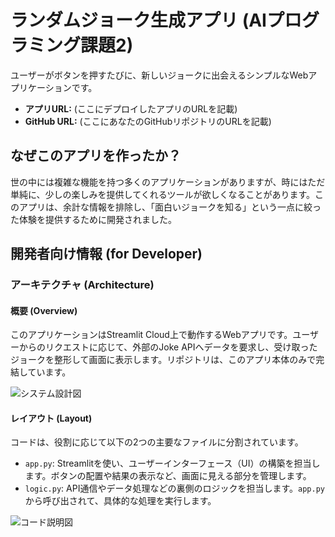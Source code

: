 # ランダムジョーク生成アプリ (AIプログラミング課題2)

ユーザーがボタンを押すたびに、新しいジョークに出会えるシンプルなWebアプリケーションです。

- **アプリURL:** (ここにデプロイしたアプリのURLを記載)
- **GitHub URL:** (ここにあなたのGitHubリポジトリのURLを記載)

## なぜこのアプリを作ったか？

世の中には複雑な機能を持つ多くのアプリケーションがありますが、時にはただ単純に、少しの楽しみを提供してくれるツールが欲しくなることがあります。このアプリは、余計な情報を排除し、「面白いジョークを知る」という一点に絞った体験を提供するために開発されました。

## 開発者向け情報 (for Developer)

### アーキテクチャ (Architecture)

#### 概要 (Overview)

このアプリケーションはStreamlit Cloud上で動作するWebアプリです。ユーザーからのリクエストに応じて、外部のJoke APIへデータを要求し、受け取ったジョークを整形して画面に表示します。リポジトリは、このアプリ本体のみで完結しています。

![システム設計図](./system_design.png)

#### レイアウト (Layout)

コードは、役割に応じて以下の2つの主要なファイルに分割されています。

- `app.py`: Streamlitを使い、ユーザーインターフェース（UI）の構築を担当します。ボタンの配置や結果の表示など、画面に見える部分を管理します。
- `logic.py`: API通信やデータ処理などの裏側のロジックを担当します。`app.py` から呼び出されて、具体的な処理を実行します。

![コード説明図](./code_layout.png)